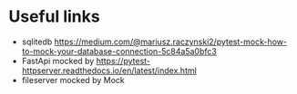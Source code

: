 # Useful links

- sqlitedb https://medium.com/@mariusz.raczynski2/pytest-mock-how-to-mock-your-database-connection-5c84a5a0bfc3
- FastApi mocked by https://pytest-httpserver.readthedocs.io/en/latest/index.html
- fileserver mocked by Mock
